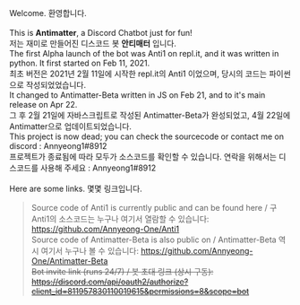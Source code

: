 Welcome. 환영합니다.\
\
This is **Antimatter**, a Discord Chatbot just for fun!\
저는 재미로 만들어진 디스코드 봇 **안티매터** 입니다.\
The first Alpha launch of the bot was Anti1 on repl.it, and it was written in python. It first started on Feb 11, 2021.\
최초 버전은 2021년 2월 11일에 시작한 repl.it의 Anti1 이었으며, 당시의 코드는 파이썬으로 작성되었었습니다.\
It changed to Antimatter-Beta written in JS on Feb 21, and to it's main release on Apr 22.\
그 후 2월 21일에 자바스크립트로 작성된 Antimatter-Beta가 완성되었고, 4월 22일에 Antimatter으로 업데이트되었습니다.\
This project is now dead; you can check the sourcecode or contact me on discord : Annyeong1#8912\
프로젝트가 종료됨에 따라 모두가 소스코드를 확인할 수 있습니다. 연락을 위해서는 디스코드를 사용해 주세요 : Annyeong1#8912\
\
Here are some links. 몇몇 링크입니다.
>Source code of Anti1 is currently public and can be found here / 구 Anti1의 소스코드는 누구나 여기서 열람할 수 있습니다:
>https://github.com/Annyeong-One/Anti1 \
>Source code of Antimatter-Beta is also public on / Antimatter-Beta 역시 여기서 누구나 볼 수 있습니다:
>https://github.com/Annyeong-One/Antimatter-Beta \
>~~Bot invite link (runs 24/7) / 봇 초대 링크 (상시 구동):~~
>~~https://discord.com/api/oauth2/authorize?client_id=811957830110019615&permissions=8&scope=bot~~
